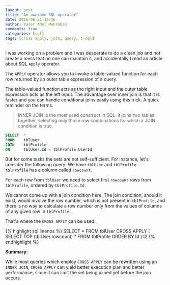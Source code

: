 ```yaml
---
layout: post
title: "An awesome SQL operator"
date: 2016-06-21 10:46
author: Yaser Adel Mehraban
comments: true
categories: [sql]
tags: [cross apply, join, query, t-sql]
---
```


I was working on a problem and I was desperate to do a clean job and not create a mess that no one can maintain it, and accidentally I read an article about SQL `Apply` operator.

The `APPLY` operator allows you to invoke a table-valued function for each row returned by an outer table expression of a query. 

The table-valued function acts as the right input and the outer table expression acts as the left input. The advantage over inner join is that it is faster and you can handle conditional joins easily using this trick.
A quick reminder on the terms.

>INNER JOIN is the most used construct in SQL: it joins two tables together, selecting only those row combinations for which a JOIN condition is true.

```sql
SELECT  *
FROM    tblUser
JOIN    tblProfile
ON      tblUser.Id = tblProfile.UserId
```

But for some tasks the sets are not self-sufficient. For instance, let's consider the following query:
We have `tblUser` and `tblProfile`. `tblProfile` has a column called `rowcount`.

For each row from `tblUser` we need to select first `rowcount` rows from `tblProfile`, ordered by `tblProfile.Id`.

We cannot come up with a join condition here. The join condition, should it exist, would involve the row number, which is not present in `tblProfile`, and there is no way to calculate a row number only from the values of columns of any given row in `tblProfile`.

That's where the `CROSS APPLY` can be used:

{% highlight sql linenos %}
SELECT  *
FROM    tblUser
CROSS APPLY
        (
        SELECT  TOP (tblUser.rowcount) *
        FROM    tblProfile
        ORDER BY
                 Id
        ) t2
{% endhighlight %}

**Summary:**

While most queries which employ `CROSS APPLY` can be rewritten using an `INNER JOIN`, `CROSS APPLY` can yield better execution plan and better performance, since it can limit the set being joined yet before the join occurs.

